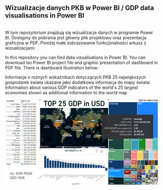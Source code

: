 <h2>Wizualizacje danych PKB w Power BI / GDP data visualisations in Power BI </h2>
</br>
W tym repozytorium znajdują się wizualizacje danych w programie Power BI. Dostępny do pobrania jest główny plik projektowy oraz prezentacja graficzna w PDF.
Poniżej małe zobrazowanie funkcjonalności arkusz z wizualizacjami:

In this repository you can find data visualisations in Power BI. You can download lso Power BI project file and graphic presentation of dashboard in PDF file.
There is dashboard illustration below:


Informacje o rożnych wskaźnikach dotyczących PKB 25 największych gospodarek świata ukazane jako dodatkowa informacja do mapy świata:
</br>
Information about various GDP indicators of the world's 25 largest economies shown as additional information to the world map

<picture>
 <img alt="DATA-FROM-WPR" src="./pictures/1. infofrommap.png">
</picture>

